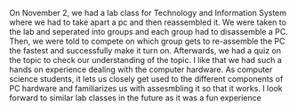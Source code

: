 On November 2, we had a lab class for Technology and Information System where we had to take apart a pc and then reassembled it. We were taken to the lab and seperated into groups and each group had to disassemble a PC. Then, we were told to compete on which group gets to re-assemble the PC the fastest and successfully make it turn on. Afterwards, we had a quiz on the topic to check our understanding of the topic. I like that we had such a hands on experience dealing with the computer hardware. As computer science students, it lets us closely get used to the different components of PC hardware and familiarizes us with assesmbling it so that it works. I look forward to similar lab classes in the future as it was a fun experience 
